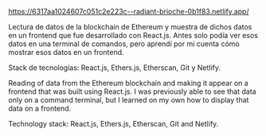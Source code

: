 https://6317aa1024607c051c2e223c--radiant-brioche-0b1f83.netlify.app/


Lectura de datos de la blockchain de Ethereum y muestra de dichos datos en un frontend que fue desarrollado con React.js. Antes solo podía ver esos datos en una terminal de comandos, pero aprendí por mi cuenta cómo mostrar esos datos en un frontend.

Stack de tecnologías: React.js, Ethers.js, Etherscan, Git y Netlify.


Reading of data from the Ethereum blockchain and making it appear on a frontend that was built using React.js. I was previously able to see that data only on a command terminal, but I learned on my own how to display that data on a frontend.

Technology stack: React.js, Ethers.js, Etherscan, Git and Netlify.

